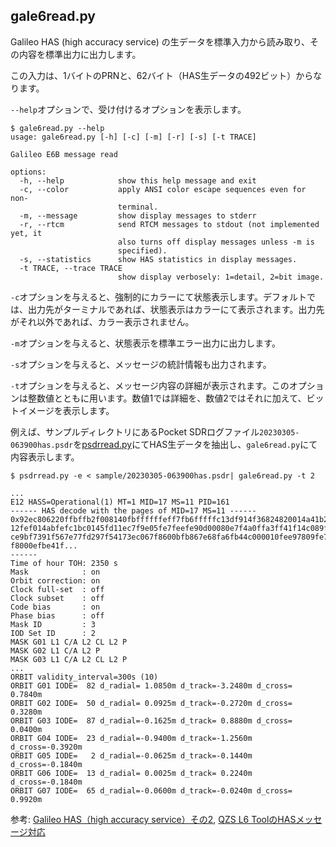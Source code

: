## gale6read.py

Galileo HAS (high accuracy service) の生データを標準入力から読み取り、その内容を標準出力に出力します。

この入力は、1バイトのPRNと、62バイト（HAS生データの492ビット）からなります。

``--help``オプションで、受け付けるオプションを表示します。

```
$ gale6read.py --help
usage: gale6read.py [-h] [-c] [-m] [-r] [-s] [-t TRACE]

Galileo E6B message read

options:
  -h, --help            show this help message and exit
  -c, --color           apply ANSI color escape sequences even for non-
                        terminal.
  -m, --message         show display messages to stderr
  -r, --rtcm            send RTCM messages to stdout (not implemented yet, it
                        also turns off display messages unless -m is
                        specified).
  -s, --statistics      show HAS statistics in display messages.
  -t TRACE, --trace TRACE
                        show display verbosely: 1=detail, 2=bit image.
```

``-c``オプションを与えると、強制的にカラーにて状態表示します。デフォルトでは、出力先がターミナルであれば、状態表示はカラーにて表示されます。出力先がそれ以外であれば、カラー表示されません。

``-m``オプションを与えると、状態表示を標準エラー出力に出力します。

``-s``オプションを与えると、メッセージの統計情報も出力されます。

``-t``オプションを与えると、メッセージ内容の詳細が表示されます。このオプションは整数値とともに用います。数値1では詳細を、数値2ではそれに加えて、ビットイメージを表示します。

例えば、サンプルディレクトリにあるPocket SDRログファイル``20230305-063900has.psdr``を[psdrread.py](psdrread.md)にてHAS生データを抽出し、``gale6read.py``にて内容表示します。

```
$ psdrread.py -e < sample/20230305-063900has.psdr| gale6read.py -t 2

...
E12 HASS=Operational(1) MT=1 MID=17 MS=11 PID=161
------ HAS decode with the pages of MID=17 MS=11 ------
0x92ec806220ffbffb2f008140fbffffffeff7fb6fffffc13df914f36824820014a41b2e6a062320
12fef014abfefc1bc0145fd11ec7f9e05fe7feefe90d00080e7f4a0ffa3ff41f14c089fc0002a608
ce9bf7391f567e77fd297f54173ec067f8600bfb867e68fa6fb44c000010fee97809fe7bf704fff1
f8000efbe41f...
------
Time of hour TOH: 2350 s
Mask            : on
Orbit correction: on
Clock full-set  : off
Clock subset    : off
Code bias       : on
Phase bias      : off
Mask ID         : 3
IOD Set ID      : 2
MASK G01 L1 C/A L2 CL L2 P
MASK G02 L1 C/A L2 P
MASK G03 L1 C/A L2 CL L2 P
...
ORBIT validity_interval=300s (10)
ORBIT G01 IODE=  82 d_radial= 1.0850m d_track=-3.2480m d_cross= 0.7840m
ORBIT G02 IODE=  50 d_radial= 0.0925m d_track=-0.2720m d_cross= 0.3280m
ORBIT G03 IODE=  87 d_radial=-0.1625m d_track= 0.8880m d_cross= 0.0400m
ORBIT G04 IODE=  23 d_radial=-0.9400m d_track=-1.2560m d_cross=-0.3920m
ORBIT G05 IODE=   2 d_radial=-0.0625m d_track=-0.1440m d_cross=-0.1840m
ORBIT G06 IODE=  13 d_radial= 0.0025m d_track= 0.2240m d_cross=-0.1840m
ORBIT G07 IODE=  65 d_radial=-0.0600m d_track=-0.0240m d_cross= 0.9920m
```

参考: [Galileo HAS（high accuracy service）その2](https://s-taka.org/galileo-has-part2/), [QZS L6 ToolのHASメッセージ対応](https://s-taka.org/qzsl6tool-20230305upd/)

